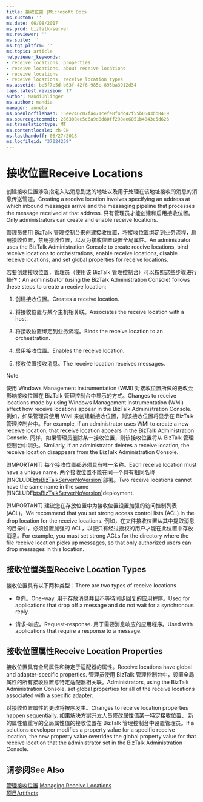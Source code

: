 ```yaml
---
title: 接收位置 |Microsoft Docs
ms.custom: ''
ms.date: 06/08/2017
ms.prod: biztalk-server
ms.reviewer: ''
ms.suite: ''
ms.tgt_pltfrm: ''
ms.topic: article
helpviewer_keywords:
- receive locations, properties
- receive locations, about receive locations
- receive locations
- receive locations, receive location types
ms.assetid: be5f7e5d-b63f-42f6-985e-895ba3912d34
caps.latest.revision: 17
author: MandiOhlinger
ms.author: mandia
manager: anneta
ms.openlocfilehash: 15ee246c07fa471cefe8f4dc42f55b0543bb8419
ms.sourcegitcommit: 266308ec5c6a9d8d80ff298ee6051b4843c5d626
ms.translationtype: MT
ms.contentlocale: zh-CN
ms.lasthandoff: 06/27/2018
ms.locfileid: "37024259"
---
```

# <a name="receive-locations"></a><span data-ttu-id="384de-102">接收位置</span><span class="sxs-lookup"><span data-stu-id="384de-102">Receive Locations</span></span>
<span data-ttu-id="384de-103">创建接收位置涉及指定入站消息到达的地址以及用于处理在该地址接收的消息的消息传送管道。</span><span class="sxs-lookup"><span data-stu-id="384de-103">Creating a receive location involves specifying an address at which inbound messages arrive and the messaging pipeline that processes the message received at that address.</span></span> <span data-ttu-id="384de-104">只有管理员才能创建和启用接收位置。</span><span class="sxs-lookup"><span data-stu-id="384de-104">Only administrators can create and enable receive locations.</span></span>  
  
 <span data-ttu-id="384de-105">管理员使用 BizTalk 管理控制台来创建接收位置，将接收位置绑定到业务流程，启用接收位置，禁用接收位置，以及为接收位置设置全局属性。</span><span class="sxs-lookup"><span data-stu-id="384de-105">An administrator uses the BizTalk Administration Console to create receive locations, bind receive locations to orchestrations, enable receive locations, disable receive locations, and set global properties for receive locations.</span></span>  
  
 <span data-ttu-id="384de-106">若要创建接收位置，管理员（使用该 BizTalk 管理控制台）可以按照这些步骤进行操作：</span><span class="sxs-lookup"><span data-stu-id="384de-106">An administrator (using the BizTalk Administration Console) follows these steps to create a receive location:</span></span>  
  
1.  <span data-ttu-id="384de-107">创建接收位置。</span><span class="sxs-lookup"><span data-stu-id="384de-107">Creates a receive location.</span></span>  
  
2.  <span data-ttu-id="384de-108">将接收位置与某个主机相关联。</span><span class="sxs-lookup"><span data-stu-id="384de-108">Associates the receive location with a host.</span></span>  
  
3.  <span data-ttu-id="384de-109">将接收位置绑定到业务流程。</span><span class="sxs-lookup"><span data-stu-id="384de-109">Binds the receive location to an orchestration.</span></span>  
  
4.  <span data-ttu-id="384de-110">启用接收位置。</span><span class="sxs-lookup"><span data-stu-id="384de-110">Enables the receive location.</span></span>  
  
5.  <span data-ttu-id="384de-111">接收位置接收消息。</span><span class="sxs-lookup"><span data-stu-id="384de-111">The receive location receives messages.</span></span>  
  
> [!NOTE]
>  <span data-ttu-id="384de-112">使用 Windows Management Instrumentation (WMI) 对接收位置所做的更改会影响接收位置在 BizTalk 管理控制台中显示的方式。</span><span class="sxs-lookup"><span data-stu-id="384de-112">Changes to receive locations made by using Windows Management Instrumentation (WMI) affect how receive locations appear in the BizTalk Administration Console.</span></span> <span data-ttu-id="384de-113">例如，如果管理员使用 WMI 来创建新接收位置，则该接收位置将显示在 BizTalk 管理控制台中。</span><span class="sxs-lookup"><span data-stu-id="384de-113">For example, if an administrator uses WMI to create a new receive location, that receive location appears in the BizTalk Administration Console.</span></span> <span data-ttu-id="384de-114">同样，如果管理员删除某一接收位置，则该接收位置将从 BizTalk 管理控制台中消失。</span><span class="sxs-lookup"><span data-stu-id="384de-114">Similarly, if an administrator deletes a receive location, the receive location disappears from the BizTalk Administration Console.</span></span>  
> 
> [!IMPORTANT]
>  <span data-ttu-id="384de-115">每个接收位置都必须具有唯一名称。</span><span class="sxs-lookup"><span data-stu-id="384de-115">Each receive location must have a unique name.</span></span> <span data-ttu-id="384de-116">两个接收位置不能在同一个具有相同名称[!INCLUDE[btsBizTalkServerNoVersion](../includes/btsbiztalkservernoversion-md.md)]部署。</span><span class="sxs-lookup"><span data-stu-id="384de-116">Two receive locations cannot have the same name in the same [!INCLUDE[btsBizTalkServerNoVersion](../includes/btsbiztalkservernoversion-md.md)]deployment.</span></span>  
> 
> [!IMPORTANT]
>  <span data-ttu-id="384de-117">建议您在存放位置中为接收位置设置加强的访问控制列表 (ACL)。</span><span class="sxs-lookup"><span data-stu-id="384de-117">We recommend that you set strong access control lists (ACL) in the drop location for the receive locations.</span></span> <span data-ttu-id="384de-118">例如，在文件接收位置从其中提取消息的目录中，必须设置加强的 ACL，以便只有经过授权的用户才能在此位置中存放消息。</span><span class="sxs-lookup"><span data-stu-id="384de-118">For example, you must set strong ACLs for the directory where the file receive location picks up messages, so that only authorized users can drop messages in this location.</span></span>  
  
## <a name="receive-location-types"></a><span data-ttu-id="384de-119">接收位置类型</span><span class="sxs-lookup"><span data-stu-id="384de-119">Receive Location Types</span></span>  
 <span data-ttu-id="384de-120">接收位置具有以下两种类型：</span><span class="sxs-lookup"><span data-stu-id="384de-120">There are two types of receive locations</span></span>  
  
-   <span data-ttu-id="384de-121">单向。</span><span class="sxs-lookup"><span data-stu-id="384de-121">One-way.</span></span> <span data-ttu-id="384de-122">用于存放消息并且不等待同步回复的应用程序。</span><span class="sxs-lookup"><span data-stu-id="384de-122">Used for applications that drop off a message and do not wait for a synchronous reply.</span></span>  
  
-   <span data-ttu-id="384de-123">请求-响应。</span><span class="sxs-lookup"><span data-stu-id="384de-123">Request-response.</span></span> <span data-ttu-id="384de-124">用于需要消息响应的应用程序。</span><span class="sxs-lookup"><span data-stu-id="384de-124">Used with applications that require a response to a message.</span></span>  
  
## <a name="receive-location-properties"></a><span data-ttu-id="384de-125">接收位置属性</span><span class="sxs-lookup"><span data-stu-id="384de-125">Receive Location Properties</span></span>  
 <span data-ttu-id="384de-126">接收位置具有全局属性和特定于适配器的属性。</span><span class="sxs-lookup"><span data-stu-id="384de-126">Receive locations have global and adapter-specific properties.</span></span> <span data-ttu-id="384de-127">管理员使用 BizTalk 管理控制台中，设置全局属性的所有接收位置与特定适配器相关联。</span><span class="sxs-lookup"><span data-stu-id="384de-127">Administrators, using the BizTalk Administration Console, set global properties for all of the receive locations associated with a specific adapter.</span></span>  
  
 <span data-ttu-id="384de-128">对接收位置属性的更改将按序发生。</span><span class="sxs-lookup"><span data-stu-id="384de-128">Changes to receive location properties happen sequentially.</span></span> <span data-ttu-id="384de-129">如果解决方案开发人员修改属性值某一特定接收位置、 新的属性值重写的全局属性值的接收位置在 BizTalk 管理控制台中设置管理员。</span><span class="sxs-lookup"><span data-stu-id="384de-129">If a solutions developer modifies a property value for a specific receive location, the new property value overrides the global property value for that receive location that the administrator set in the BizTalk Administration Console.</span></span>  
  
## <a name="see-also"></a><span data-ttu-id="384de-130">请参阅</span><span class="sxs-lookup"><span data-stu-id="384de-130">See Also</span></span>  
 <span data-ttu-id="384de-131">[管理接收位置](../core/managing-receive-locations.md) </span><span class="sxs-lookup"><span data-stu-id="384de-131">[Managing Receive Locations](../core/managing-receive-locations.md) </span></span>  
 [<span data-ttu-id="384de-132">项目</span><span class="sxs-lookup"><span data-stu-id="384de-132">Artifacts</span></span>](../core/artifacts.md)